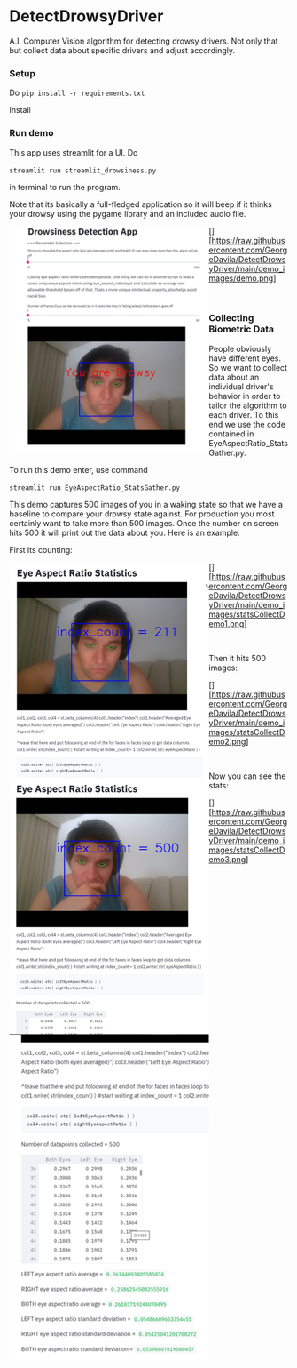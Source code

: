 # DetectDrowsyDriver
A.I. Computer Vision algorithm for detecting drowsy drivers. Not only that but collect data about specific drivers and adjust accordingly.


### Setup
Do `pip install -r requirements.txt`

Install 

### Run demo
This app uses streamlit for a UI. Do 

`streamlit run streamlit_drowsiness.py`

in terminal to run the program. 

Note that its basically a full-fledged application so it will beep if it thinks your drowsy using the pygame library and an included audio file. 

[<img align="left" alt="demo2" width="360px" src="https://raw.githubusercontent.com/GeorgeDavila/DetectDrowsyDriver/main/demo_images/demo.png" />][https://raw.githubusercontent.com/GeorgeDavila/DetectDrowsyDriver/main/demo_images/demo.png]

<br />


### Collecting Biometric Data

People obviously have different eyes. So we want to collect data about an individual driver's behavior in order to tailor the algorithm to each driver. To this end we use the code contained in EyeAspectRatio_StatsGather.py. 

To run this demo enter, use command 

`streamlit run EyeAspectRatio_StatsGather.py`

This demo captures 500 images of you in a waking state so that we have a baseline to compare your drowsy state against. For production you most certainly want to take more than 500 images. Once the number on screen hits 500 it will print out the data about you. Here is an example:

First its counting:

[<img align="left" alt="demo2" width="360px" src="https://raw.githubusercontent.com/GeorgeDavila/DetectDrowsyDriver/main/demo_images/statsCollectDemo1.png" />][https://raw.githubusercontent.com/GeorgeDavila/DetectDrowsyDriver/main/demo_images/statsCollectDemo1.png]

<br />

Then it hits 500 images:

[<img align="left" alt="demo3" width="360px" src="https://raw.githubusercontent.com/GeorgeDavila/DetectDrowsyDriver/main/demo_images/statsCollectDemo2.png" />][https://raw.githubusercontent.com/GeorgeDavila/DetectDrowsyDriver/main/demo_images/statsCollectDemo2.png]

<br />

Now you can see the stats:

[<img align="left" alt="demo4" width="360px" src="https://raw.githubusercontent.com/GeorgeDavila/DetectDrowsyDriver/main/demo_images/statsCollectDemo3.png" />][https://raw.githubusercontent.com/GeorgeDavila/DetectDrowsyDriver/main/demo_images/statsCollectDemo3.png]

<br />


